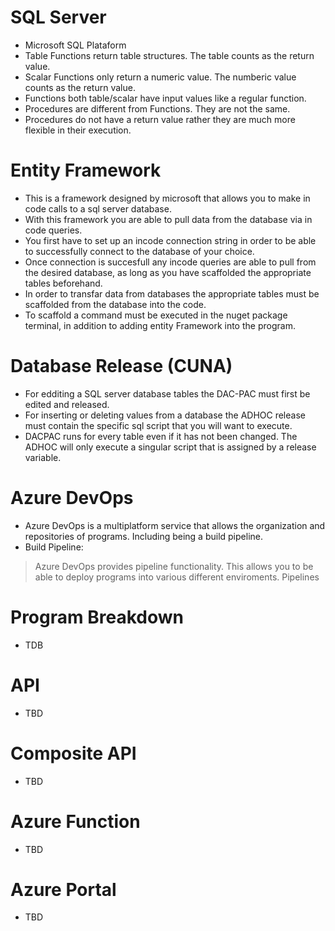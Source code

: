# SQL Server
* Microsoft SQL Plataform
* Table Functions return table structures. The table counts as the return value.
* Scalar Functions only return a numeric value. The numberic value counts as the return value.
* Functions both table/scalar have input values like a regular function.
* Procedures are different from Functions. They are not the same. 
* Procedures do not have a return value rather they are much more flexible in their execution.
# Entity Framework
* This is a framework designed by microsoft that allows you to make in code calls to a sql server database.
* With this framework you are able to pull data from the database via in code queries. 
* You first have to set up an incode connection string in order to be able to successfully connect to the database of your choice.
* Once connection is succesfull any incode queries are able to pull from the desired database, as long as you have scaffolded the appropriate tables beforehand.
* In order to transfar data from databases the appropriate tables must be scaffolded from the database into the code. 
* To scaffold a command must be executed in the nuget package terminal, in addition to adding entity Framework into the program.
# Database Release (CUNA)
* For edditing a SQL server database tables the DAC-PAC must first be edited and released. 
* For inserting or deleting values from a database the ADHOC release must contain the specific sql script that you will want to execute.
* DACPAC runs for every table even if it has not been changed. The ADHOC will only execute a singular script that is assigned by a release variable. 
# Azure DevOps
* Azure DevOps is a multiplatform service that allows the organization and repositories of programs. Including being a build pipeline.
* Build Pipeline:
> Azure DevOps provides pipeline functionality. This allows you to be able to deploy programs into various different enviroments.
> Pipelines 
# Program Breakdown
* TDB
# API 
* TBD
# Composite API
* TBD
# Azure Function
* TBD
# Azure Portal
* TBD

